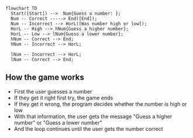 
```mermaid
flowchart TD
  Start([Start]) -->  Num{Guess a number: };
  Num -- Correct -----> End([End]);
  Num -- Incorrect --> HorL([Was number high or low]);
  HorL -- High --> hNum{Guess a higher number};
  HorL -- Low --> lNum{Guess a lower number};
  hNum -- Correct --> End;
  hNum -- Incorrect --> HorL;

  lNum -- Incorrect --> HorL;
  lNum -- Correct --> End;

```

## How the game works
- First the user guesses a number 
- If they get it right first try, the game ends
- If they get it wrong, the program decides whether the number is high or low
- With that information, the user gets the message "Guess a higher number" or "Guess a lower number"
- And the loop continues until the user gets the number correct
